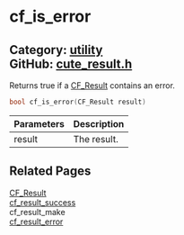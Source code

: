 [//]: # (This file is automatically generated by Cute Framework's docs parser.)
[//]: # (Do not edit this file by hand!)
[//]: # (See: https://github.com/RandyGaul/cute_framework/blob/master/samples/docs_parser.cpp)
[](../header.md ':include')

# cf_is_error

Category: [utility](/api_reference?id=utility)  
GitHub: [cute_result.h](https://github.com/RandyGaul/cute_framework/blob/master/include/cute_result.h)  
---

Returns true if a [CF_Result](/utility/cf_result.md) contains an error.

```cpp
bool cf_is_error(CF_Result result)
```

Parameters | Description
--- | ---
result | The result.

## Related Pages

[CF_Result](/utility/cf_result.md)  
[cf_result_success](/utility/cf_result_success.md)  
cf_result_make  
[cf_result_error](/utility/cf_result_error.md)  

